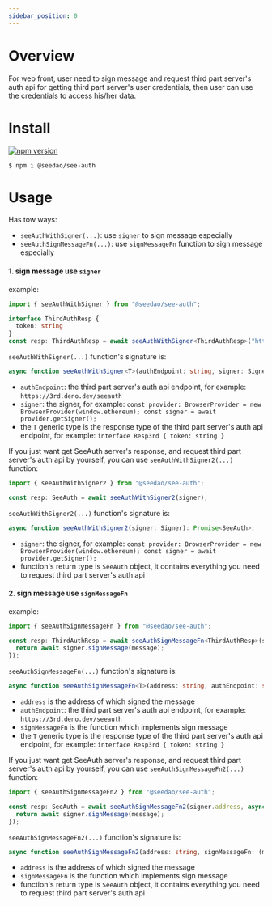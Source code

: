 ```yaml
---
sidebar_position: 0
---
```


# Overview

For web front, user need to sign message and request third part server's auth api for getting third part server's user credentials, then user can use the credentials to access his/her data.

# Install

[![npm version](https://badge.fury.io/js/@seedao%2Fsee-auth.svg)](https://badge.fury.io/js/@seedao%2Fsee-auth)

```shell
$ npm i @seedao/see-auth
```

# Usage

Has tow ways:

* `seeAuthWithSigner(...)`: use `signer` to sign message especially
* `seeAuthSignMessageFn(...)`: use `signMessageFn` function to sign message especially

#### 1. sign message use `signer`

example:

```typescript
import { seeAuthWithSigner } from "@seedao/see-auth";

interface ThirdAuthResp {
  token: string
}
const resp: ThirdAuthResp = await seeAuthWithSigner<ThirdAuthResp>("https://3rd.deno.dev/seeauth", signer);
```

`seeAuthWithSigner(...)` function's signature is:

```typescript
async function seeAuthWithSigner<T>(authEndpoint: string, signer: Signer): Promise<T>
```

* `authEndpoint`: the third part server's auth api endpoint, for example: `https://3rd.deno.dev/seeauth`
* `signer`: the signer, for example: `const provider: BrowserProvider = new BrowserProvider(window.ethereum); const signer = await provider.getSigner();`
* the `T` generic type is the response type of the third part server's auth api endpoint, for example: `interface Resp3rd { token: string }`

If you just want get SeeAuth server's response, and request third part server's auth api by yourself, you can use `seeAuthWithSigner2(...)` function:

```typescript
import { seeAuthWithSigner2 } from "@seedao/see-auth";

const resp: SeeAuth = await seeAuthWithSigner2(signer);
```

`seeAuthWithSigner2(...)` function's signature is:

```typescript
async function seeAuthWithSigner2(signer: Signer): Promise<SeeAuth>;
```

* `signer`: the signer, for example: `const provider: BrowserProvider = new BrowserProvider(window.ethereum); const signer = await provider.getSigner();`
* function's return type is `SeeAuth` object, it contains everything you need to request third part server's auth api

#### 2. sign message use `signMessageFn`

example:

```typescript
import { seeAuthSignMessageFn } from "@seedao/see-auth";

const resp: ThirdAuthResp = await seeAuthSignMessageFn<ThirdAuthResp>(signer.address, "https://3rd.deno.dev/seeauth", async (message: string | Uint8Array) => {
  return await signer.signMessage(message);
});
```

`seeAuthSignMessageFn(...)` function's signature is:

```typescript
async function seeAuthSignMessageFn<T>(address: string, authEndpoint: string, signMessageFn: (message: string | Uint8Array) => Promise<string>): Promise<T>;
```

* `address` is the address of which signed the message
* `authEndpoint`: the third part server's auth api endpoint, for example: `https://3rd.deno.dev/seeauth`
* `signMessageFn` is the function which implements sign message
* the `T` generic type is the response type of the third part server's auth api endpoint, for example: `interface Resp3rd { token: string }`

If you just want get SeeAuth server's response, and request third part server's auth api by yourself, you can use `seeAuthSignMessageFn2(...)` function:

```typescript
import { seeAuthSignMessageFn2 } from "@seedao/see-auth";

const resp: SeeAuth = await seeAuthSignMessageFn2(signer.address, async (message: string | Uint8Array) => {
  return await signer.signMessage(message);
});
```

`seeAuthSignMessageFn2(...)` function's signature is:

```typescript
async function seeAuthSignMessageFn2(address: string, signMessageFn: (message: string | Uint8Array) => Promise<string>): Promise<SeeAuth>;
```

* `address` is the address of which signed the message
* `signMessageFn` is the function which implements sign message
* function's return type is `SeeAuth` object, it contains everything you need to request third part server's auth api
